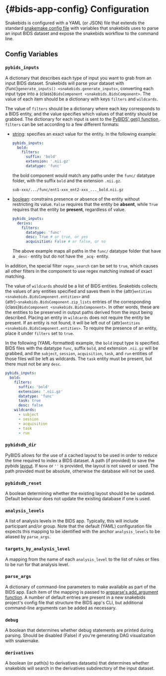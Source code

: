 {#bids-app-config}
Configuration
=============

Snakebids is configured with a YAML (or JSON) file that extends the standard [snakemake config file](https://snakemake.readthedocs.io/en/stable/snakefiles/configuration.html#standard-configuration) with variables that snakebids uses to parse an input BIDS dataset and expose the snakebids workflow to the command line.

Config Variables
----------------

### `pybids_inputs`

A dictionary that describes each type of input you want to grab from an input BIDS dataset. Snakebids will parse your dataset with {func}`generate_inputs() <snakebids.generate_inputs>`, converting each input type into a {class}`BidsComponent <snakebids.BidsComponent>`. The value of each item should be a dictionary with keys ``filters`` and ``wildcards``.

The value of ``filters`` should be a dictionary where each key corresponds to a BIDS entity, and the value specifies which values of that entity should be grabbed. The dictionary for each input is sent to the [PyBIDS' get() function ](#bids.layout.BIDSLayout). `filters` can be set according to a few different formats:

* [string](#str): specifies an exact value for the entity. In the following example:
  ```yaml
  pybids_inputs:
    bold:
      filters:
        suffix: 'bold'
        extension: '.nii.gz'
        datatype: 'func'
  ```

  the bold component would match any paths under the `func/` datatype folder, with the suffix `bold` and the extension `.nii.gz`.

  ```
  sub-xxx/.../func/ent1-xxx_ent2-xxx_..._bold.nii.gz
  ```

* [boolean](#bool): constrains presence or absence of the entity without restricting its value. `False` requires that the entity be **absent**, while `True` requires that the  entity be **present**, regardless of value.
  ```yaml
  pybids_inputs:
    derivs:
      filters:
        datatype: 'func'
        desc: True # or true, or yes
        acquisition: False # or false, or no
  ```
  The above example maps all paths in the `func/` datatype folder that have a `_desc-` entity but do not have the `_acq-` entity.

In addition, the special filter `regex_search` can be set to `true`, which causes all other filters in the component to use regex matching instead of exact matching.

The value of ``wildcards`` should be a list of BIDS entities. Snakebids collects the values of any entities specified and saves them in the {attr}`entities <snakebids.BidsComponent.entities>` and {attr}`~snakebids.BidsComponent.zip_lists` entries of the corresponding {class}`BidsComponent <snakebids.BidsComponent>`. In other words, these are the entities to be preserved in output paths derived from the input being described. Placing an entity in `wildcards` does not require the entity be present. If an entity is not found, it will be left out of {attr}`entities <snakebids.BidsComponent.entities>`. To require the presence of an entity, place it under `filters` set to `true`.

In the following (YAML-formatted) example, the ``bold`` input type is specified. BIDS files with the datatype ``func``, suffix ``bold``, and extension ``.nii.gz`` will be grabbed, and the ``subject``, ``session``, ``acquisition``, ``task``, and ``run`` entities of those files will be left as wildcards. The `task` entity must be present, but there must not be any `desc`.

```yaml
pybids_inputs:
  bold:
    filters:
      suffix: 'bold'
      extension: '.nii.gz'
      datatype: 'func'
      task: true
      desc: false
    wildcards:
      - subject
      - session
      - acquisition
      - task
      - run
```

### `pybidsdb_dir`

PyBIDS allows for the use of a cached layout to be used in order to reduce the time required to index a BIDS dataset. A path (if provided) to save the *pybids* [layout](#bids.layout.BIDSLayout). If `None` or `''` is provided, the layout is not saved or used. The path provided must be absolute, otherwise the database will not be used.

### `pybidsdb_reset`

A boolean determining whether the existing layout should be be updated. Default behaviour does not update the existing database if one is used.

### `analysis_levels`

A list of analysis levels in the BIDS app. Typically, this will include participant and/or group. Note that the default (YAML) configuration file expects this mapping to be identified with the anchor ``analysis_levels`` to be aliased by ``parse_args``.

### `targets_by_analysis_level`

A mapping from the name of each ``analysis_level`` to the list of rules or files to be run for that analysis level.

### `parse_args`

A dictionary of command-line parameters to make available as part of the BIDS app. Each item of the mapping is passed to [argparse's add_argument function](#argparse.ArgumentParser.add_argument). A number of default entries are present in a new snakebids project's config file that structure the BIDS app's CLI, but additional command-line arguments can be added as necessary.


### `debug`

A boolean that determines whether debug statements are printed during parsing. Should be disabled (False) if you're generating DAG visualization with snakemake.


### `derivatives`

A boolean (or path(s) to derivatives datasets) that determines whether snakebids will search in the derivatives subdirectory of the input dataset.
